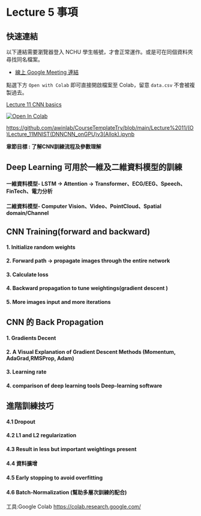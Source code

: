 # Lecture 5 事項
## 快速連結
以下連結需要瀏覽器登入 NCHU 學生帳號，才會正常運作。或是可在同個資料夾尋找同名檔案。
- [線上 Google Meeting 連結](https://lms2020.nchu.edu.tw/media/doc/86493)

點選下方 ```Open with Colab``` 即可直接開啟檔案至 Colab，留意 ```data.csv``` 不會被複製過去。

[Lecture 11 CNN basics]()

[![Open In Colab](https://colab.research.google.com/assets/colab-badge.svg)](https://github.com/awinlab/CourseTemplateTry/blob/main/Lecture%2011/(O)Lecture_11MNIST(DNNCNN_onGPU)v3(Allok).ipynb)

https://github.com/awinlab/CourseTemplateTry/blob/main/Lecture%2011/(O)Lecture_11MNIST(DNNCNN_onGPU)v3(Allok).ipynb

**章節目標 : 了解CNN訓練流程及參數理解**


## Deep Learning 可用於一維及二維資料模型的訓練
#### 一維資料模型- LSTM -> Attention -> Transformer、ECG/EEG、Speech、FinTech、電力分析
#### 二維資料模型- Computer Vision、Video、PointCloud、Spatial domain/Channel
## CNN Training(forward and backward)
#### 1. Initialize random weights
#### 2. Forward path -> propagate images through the entire network
#### 3. Calculate loss
#### 4. Backward propagation to tune weightings(gradient descent )
#### 5. More images input and more iterations
## CNN 的 Back Propagation
#### 1. Gradients Decent
#### 2. A Visual Explanation of Gradient Descent Methods (Momentum, AdaGrad,RMSProp, Adam)
#### 3. Learning rate
#### 4. comparison of deep learning tools Deep-learning software
## 進階訓練技巧
#### 4.1 Dropout
#### 4.2 L1 and L2 regularization
#### 4.3 Result in less but important weightings present
#### 4.4 資料擴增
#### 4.5 Early stopping to avoid overfitting
#### 4.6 Batch-Normalization (幫助多層次訓練的配合)

工具:Google Colab
https://colab.research.google.com/
